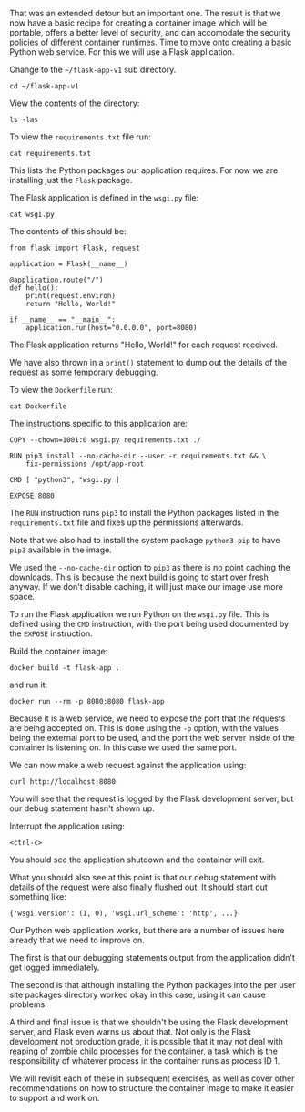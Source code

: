 That was an extended detour but an important one. The result is that we now have a basic recipe for creating a container image which will be portable, offers a better level of security, and can accomodate the security policies of different container runtimes. Time to move onto creating a basic Python web service. For this we will use a Flask application.

Change to the `~/flask-app-v1` sub directory.

```execute
cd ~/flask-app-v1
```

View the contents of the directory:

```execute
ls -las
```

To view the `requirements.txt` file run:

```execute
cat requirements.txt
```

This lists the Python packages our application requires. For now we are installing just the `Flask` package.

The Flask application is defined in the `wsgi.py` file:

```execute
cat wsgi.py
```

The contents of this should be:

```
from flask import Flask, request

application = Flask(__name__)

@application.route("/")
def hello():
    print(request.environ)
    return "Hello, World!"

if __name__ == "__main__":
    application.run(host="0.0.0.0", port=8080)
```

The Flask application returns "Hello, World!" for each request received.

We have also thrown in a `print()` statement to dump out the details of the request as some temporary debugging.

To view the `Dockerfile` run:

```execute
cat Dockerfile
```

The instructions specific to this application are:

```
COPY --chown=1001:0 wsgi.py requirements.txt ./

RUN pip3 install --no-cache-dir --user -r requirements.txt && \
    fix-permissions /opt/app-root

CMD [ "python3", "wsgi.py ]

EXPOSE 8080
```

The `RUN` instruction runs `pip3` to install the Python packages listed in the `requirements.txt` file and fixes up the permissions afterwards.

Note that we also had to install the system package `python3-pip` to have `pip3` available in the image.

We used the `--no-cache-dir` option to `pip3` as there is no point caching the downloads. This is because the next build is going to start over fresh anyway. If we don't disable caching, it will just make our image use more space.

To run the Flask application we run Python on the `wsgi.py` file. This is defined using the `CMD` instruction, with the port being used documented by the `EXPOSE` instruction.

Build the container image:

```execute
docker build -t flask-app .
```

and run it:

```execute
docker run --rm -p 8080:8080 flask-app
```

Because it is a web service, we need to expose the port that the requests are being accepted on. This is done using the `-p` option, with the values being the external port to be used, and the port the web server inside of the container is listening on. In this case we used the same port.

We can now make a web request against the application using:

```execute-2
curl http://localhost:8080
```

You will see that the request is logged by the Flask development server, but our debug statement hasn't shown up.

Interrupt the application using:

```execute
<ctrl-c>
```

You should see the application shutdown and the container will exit.

What you should also see at this point is that our debug statement with details of the request were also finally flushed out. It should start out something like:

```
{'wsgi.version': (1, 0), 'wsgi.url_scheme': 'http', ...}
```

Our Python web application works, but there are a number of issues here already that we need to improve on.

The first is that our debugging statements output from the application didn't get logged immediately.

The second is that although installing the Python packages into the per user site packages directory worked okay in this case, using it can cause problems.

A third and final issue is that we shouldn't be using the Flask development server, and Flask even warns us about that. Not only is the Flask development not production grade, it is possible that it may not deal with reaping of zombie child processes for the container, a task which is the responsibility of whatever process in the container runs as process ID 1.

We will revisit each of these in subsequent exercises, as well as cover other recommendations on how to structure the container image to make it easier to support and work on.
